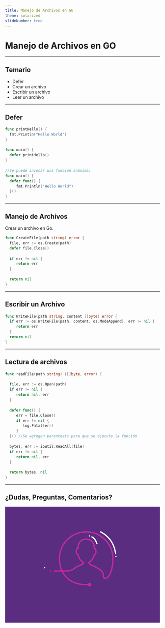 ```yaml
---
title: Manejo de Archivos en GO
theme: solarized
slideNumber: true
---
```


# Manejo de Archivos en GO

---

## Temario

- Defer
- Crear un archivo
- Escribir un archivo
- Leer un archivo

---

## Defer

```go []
func printHello() {
  fmt.Println("Hello World")
}

func main() {
  defer printHello()
}

//Se puede invocar una función anónima:
func main() {
  defer func() {
     fmt.Println("Hello World")
  }()
}
```

---

## Manejo de Archivos

Crear un archivo en Go.

```go []
func CreateFile(path string) error {
  file, err := os.Create(path)
  defer file.Close()

  if err != nil {
     return err
  }

  return nil
}
```

---

## Escribir un Archivo

```go []
func WriteFile(path string, content []byte) error {
  if err := os.WriteFile(path, content, os.ModeAppend); err != nil {
     return err
  }
  return nil
}
```

---

## Lectura de archivos

<!-- .slide: style="font-size: 0.80em" -->

```go []
func readFile(path string) ([]byte, error) {

  file, err := os.Open(path)
  if err != nil {
     return nil, err
  }

  defer func() {
     err = file.Close()
     if err != nil {
        log.Fatal(err)
     }
  }() //Se agregan parentesis para que se ejecute la función

  bytes, err := ioutil.ReadAll(file)
  if err != nil {
     return nil, err
  }

  return bytes, nil
}
```

---

## ¿Dudas, Preguntas, Comentarios?

![Preguntas](images/pregunta.gif)
